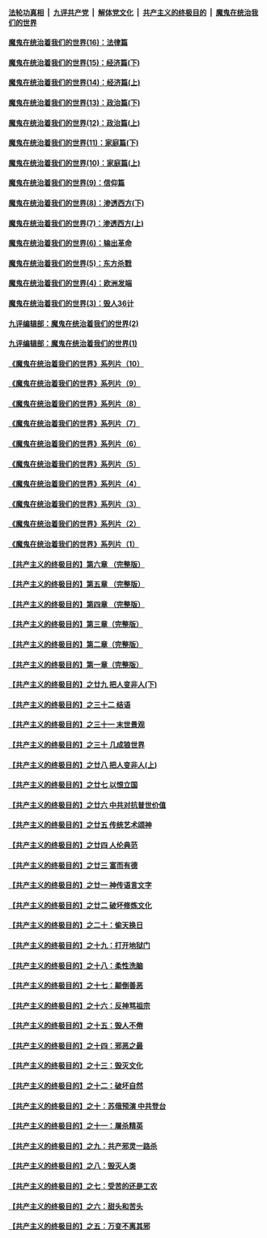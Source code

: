 ####  [法轮功真相](../../../../basic/blob/master/README.md?t=10151802) &nbsp;|&nbsp; [九评共产党](../../../../9ping.md/blob/master/README.md?t=10151802) &nbsp;|&nbsp; [解体党文化](../../../../jtdwh.md/blob/master/README.md?t=10151802)  &nbsp;|&nbsp; [共产主义的终极目的](../../../../gczydzjmd.md/blob/master/README.md?t=10151802) &nbsp;|&nbsp; [魔鬼在统治我们的世界](../../../../mgztzwmdsj.md/blob/master/README.md?t=10151802) 

#### [魔鬼在统治着我们的世界(16)：法律篇](../pages/nsc422/n10485969.md?t=10151802) 

#### [魔鬼在统治着我们的世界(15)：经济篇(下)](../pages/nsc422/n10469975.md?t=10151802) 

#### [魔鬼在统治着我们的世界(14)：经济篇(上)](../pages/nsc422/n10457370.md?t=10151802) 

#### [魔鬼在统治着我们的世界(13)：政治篇(下)](../pages/nsc422/n10448270.md?t=10151802) 

#### [魔鬼在统治着我们的世界(12)：政治篇(上)](../pages/nsc422/n10444576.md?t=10151802) 

#### [魔鬼在统治着我们的世界(11)：家庭篇(下)](../pages/nsc422/n10440961.md?t=10151802) 

#### [魔鬼在统治着我们的世界(10)：家庭篇(上)](../pages/nsc422/n10435448.md?t=10151802) 

#### [魔鬼在统治着我们的世界(9)：信仰篇](../pages/nsc422/n10432159.md?t=10151802) 

#### [魔鬼在统治着我们的世界(8)：渗透西方(下)](../pages/nsc422/n10429603.md?t=10151802) 

#### [魔鬼在统治着我们的世界(7)：渗透西方(上)](../pages/nsc422/n10426013.md?t=10151802) 

#### [魔鬼在统治着我们的世界(6)：输出革命](../pages/nsc422/n10421536.md?t=10151802) 

#### [魔鬼在统治着我们的世界(5)：东方杀戮](../pages/nsc422/n10417707.md?t=10151802) 

#### [魔鬼在统治着我们的世界(4)：欧洲发端](../pages/nsc422/n10414890.md?t=10151802) 

#### [魔鬼在统治着我们的世界(3)：毁人36计](../pages/nsc422/n10411583.md?t=10151802) 

#### [九评编辑部：魔鬼在统治着我们的世界(2)](../pages/nsc422/n10410036.md?t=10151802) 

#### [九评编辑部：魔鬼在统治着我们的世界(1)](../pages/nsc422/n10406825.md?t=10151802) 

#### [《魔鬼在统治着我们的世界》系列片（10）](../pages/nsc422/n12292670.md?t=10151802) 

#### [《魔鬼在统治着我们的世界》系列片（9）](../pages/nsc422/n12290859.md?t=10151802) 

#### [《魔鬼在统治着我们的世界》系列片（8）](../pages/nsc422/n12287445.md?t=10151802) 

#### [《魔鬼在统治着我们的世界》系列片（7）](../pages/nsc422/n12283425.md?t=10151802) 

#### [《魔鬼在统治着我们的世界》系列片（6）](../pages/nsc422/n12282314.md?t=10151802) 

#### [《魔鬼在统治着我们的世界》系列片（5）](../pages/nsc422/n12281419.md?t=10151802) 

#### [《魔鬼在统治着我们的世界》系列片（4）](../pages/nsc422/n12274024.md?t=10151802) 

#### [《魔鬼在统治着我们的世界》系列片（3）](../pages/nsc422/n12271322.md?t=10151802) 

#### [《魔鬼在统治着我们的世界》系列片（2）](../pages/nsc422/n12269049.md?t=10151802) 

#### [《魔鬼在统治着我们的世界》系列片（1）](../pages/nsc422/n12267575.md?t=10151802) 

#### [【共产主义的终极目的】第六章 （完整版）](../pages/nsc422/n11428913.md?t=10151802) 

#### [【共产主义的终极目的】第五章 （完整版）](../pages/nsc422/n11428912.md?t=10151802) 

#### [【共产主义的终极目的】第四章 （完整版）](../pages/nsc422/n11428907.md?t=10151802) 

#### [【共产主义的终极目的】第三章（完整版）](../pages/nsc422/n11428848.md?t=10151802) 

#### [【共产主义的终极目的】第二章（完整版）](../pages/nsc422/n11428831.md?t=10151802) 

#### [【共产主义的终极目的】第一章（完整版）](../pages/nsc422/n11417651.md?t=10151802) 

#### [【共产主义的终极目的】之廿九 把人变非人(下)](../pages/nsc422/n11344140.md?t=10151802) 

#### [【共产主义的终极目的】之三十二 结语](../pages/nsc422/n11360535.md?t=10151802) 

#### [【共产主义的终极目的】之三十一 末世景观](../pages/nsc422/n11351129.md?t=10151802) 

#### [【共产主义的终极目的】之三十 几成狼世界](../pages/nsc422/n11348280.md?t=10151802) 

#### [【共产主义的终极目的】之廿八 把人变非人(上)](../pages/nsc422/n11340492.md?t=10151802) 

#### [【共产主义的终极目的】之廿七 以恨立国](../pages/nsc422/n11336944.md?t=10151802) 

#### [【共产主义的终极目的】之廿六 中共对抗普世价值](../pages/nsc422/n11324785.md?t=10151802) 

#### [【共产主义的终极目的】之廿五 传统艺术颂神](../pages/nsc422/n11296396.md?t=10151802) 

#### [【共产主义的终极目的】之廿四 人伦典范](../pages/nsc422/n11296397.md?t=10151802) 

#### [【共产主义的终极目的】之廿三 富而有德](../pages/nsc422/n11283598.md?t=10151802) 

#### [【共产主义的终极目的】之廿一 神传语言文字](../pages/nsc422/n11263265.md?t=10151802) 

#### [【共产主义的终极目的】之廿二 破坏修炼文化](../pages/nsc422/n11245728.md?t=10151802) 

#### [【共产主义的终极目的】之二十：偷天换日](../pages/nsc422/n11238846.md?t=10151802) 

#### [【共产主义的终极目的】之十九：打开地狱门](../pages/nsc422/n11206376.md?t=10151802) 

#### [【共产主义的终极目的】之十八：柔性洗脑](../pages/nsc422/n11199994.md?t=10151802) 

#### [【共产主义的终极目的】之十七：颠倒善恶](../pages/nsc422/n11179782.md?t=10151802) 

#### [【共产主义的终极目的】之十六：反神骂祖宗](../pages/nsc422/n11166798.md?t=10151802) 

#### [【共产主义的终极目的】之十五：毁人不倦](../pages/nsc422/n11166792.md?t=10151802) 

#### [【共产主义的终极目的】之十四：邪恶之最](../pages/nsc422/n11150249.md?t=10151802) 

#### [【共产主义的终极目的】之十三：毁灭文化](../pages/nsc422/n11135227.md?t=10151802) 

#### [【共产主义的终极目的】之十二：破坏自然](../pages/nsc422/n11135214.md?t=10151802) 

#### [【共产主义的终极目的】之十：苏俄预演 中共登台](../pages/nsc422/n11118424.md?t=10151802) 

#### [【共产主义的终极目的】之十一：屠杀精英](../pages/nsc422/n11118442.md?t=10151802) 

#### [【共产主义的终极目的】之九：共产邪灵一路杀](../pages/nsc422/n11114139.md?t=10151802) 

#### [【共产主义的终极目的】之八：毁灭人类](../pages/nsc422/n11108503.md?t=10151802) 

#### [【共产主义的终极目的】之七：受苦的还是工农](../pages/nsc422/n11101809.md?t=10151802) 

#### [【共产主义的终极目的】之六：甜头和苦头](../pages/nsc422/n11096971.md?t=10151802) 

#### [【共产主义的终极目的】之五：万变不离其邪](../pages/nsc422/n11091285.md?t=10151802) 


